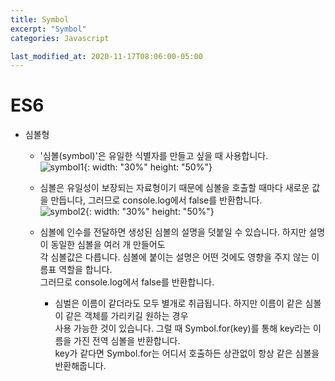 ```yaml
---
title: Symbol
excerpt: "Symbol"
categories: Javascript

last_modified_at: 2020-11-17T08:06:00-05:00
---
```



# ES6  
  - 심볼형  
    - '심볼(symbol)'은 유일한 식별자를 만들고 싶을 때 사용합니다.  
    ![symbol1](https://user-images.githubusercontent.com/72500346/99337900-90a06b00-28c6-11eb-8192-bf7d778d361c.png){: width: "30%" height: "50%"}
    - 심볼은 유일성이 보장되는 자료형이기 때문에 심볼을 호출할 때마다 새로운 값을 만듭니다, 그러므로 console.log에서 false를 반환합니다.       
    ![symbol2](https://user-images.githubusercontent.com/72500346/99338656-f6d9bd80-28c7-11eb-8e31-8cd61950d928.png){: width: "30%" height: "50%"}  
    - 심볼에 인수를 전달하면 생성된 심볼의 설명을 덧붙일 수 있습니다. 하지만 설명이 동일한 심볼을 여러 개 만들어도  
    각 심볼값은 다릅니다. 심볼에 붙이는 설명은 어떤 것에도 영향을 주지 않는 이름표 역할을 합니다.  
    그러므로 console.log에서 false를 반환합니다.      
      
        - 심벌은 이름이 같더라도 모두 별개로 취급됩니다. 하지만 이름이 같은 심볼이 같은 객체를 가리키길 원하는 경우  
        사용 가능한 것이 있습니다. 그럴 때 Symbol.for(key)를 통해 key라는 이름을 가진 전역 심볼을 반환합니다.  
        key가 같다면 Symbol.for는 어디서 호출하든 상관없이 항상 같은 심볼을 반환해줍니다.

    
    
